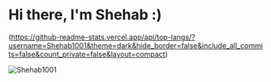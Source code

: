 <h1>Hi there, I'm Shehab :)</h1>

(https://github-readme-stats.vercel.app/api/top-langs/?username=Shehab1001&theme=dark&hide_border=false&include_all_commits=false&count_private=false&layout=compact)

<!-- Proudly created with GPRM ( https://gprm.itsvg.in ) -->
<p><img src="https://github-readme-streak-stats.herokuapp.com/?user=Shehab1001&amp;theme=dark" alt="Shehab1001" /></p>
